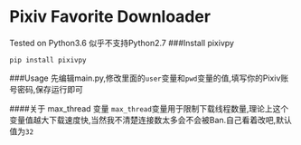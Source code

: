 # Pixiv Favorite Downloader
Tested on Python3.6 似乎不支持Python2.7
###Install pixivpy
~~~
pip install pixivpy
~~~

###Usage
先编辑main.py,修改里面的`user`变量和`pwd`变量的值,填写你的Pixiv账号密码,保存运行即可

####关于 max_thread 变量
`max_thread`变量用于限制下载线程数量,理论上这个变量值越大下载速度快,当然我不清楚连接数太多会不会被Ban.自己看着改吧,默认值为`32`
